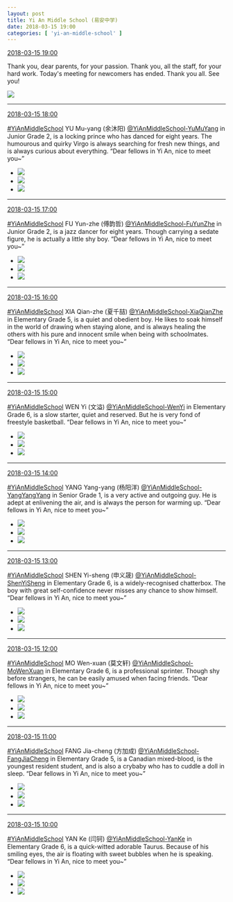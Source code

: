 ```yaml
---
layout: post
title: Yi An Middle School (易安中学)
date: 2018-03-15 19:00
categories: [ 'yi-an-middle-school' ]
---
```


<div class="weibo-info">
  <a href="https://weibo.com/6074218720/G7vVGtRLL">2018-03-15 19:00</a>
</div>

Thank you, dear parents, for your passion. Thank you, all the staff, for your hard work. Today's meeting for newcomers has ended. Thank you all. See you!

<!-- more -->

<a href="http://wx3.sinaimg.cn/mw690/006D4NLGly1fpdpabbn5gj327618je82.jpg">
  <img class="weibo-pic-preview-h" src="http://wx3.sinaimg.cn/orj360/006D4NLGly1fpdpabbn5gj327618je82.jpg" />
</a>

---

<div class="weibo-info">
  <a href="https://weibo.com/6074218720/G7vwX9Gb8">2018-03-15 18:00</a>
</div>

[#YiAnMiddleSchool](https://weibo.com/p/100808e5c67e0668537d4caddefd946dcff208/super_index) YU Mu-yang (余沐阳) [@YiAnMiddleSchool-YuMuYang](https://weibo.com/u/6505651747) in Junior Grade 2, is a locking prince who has danced for eight years. The humourous and quirky Virgo is always searching for fresh new things, and is always curious about everything. “Dear fellows in Yi An, nice to meet you~”

<ul class="weibo-pic-list-1">
  <li class="weibo-pic">
    <a href="http://wx3.sinaimg.cn/mw690/006D4NLGly1fpdj5ngpxkj31kw2dckjv.jpg"><img src="http://wx3.sinaimg.cn/thumb150/006D4NLGly1fpdj5ngpxkj31kw2dckjv.jpg"/></a>
  </li>
  <li class="weibo-pic">
    <a href="http://wx1.sinaimg.cn/mw690/006D4NLGly1fpdj5kf0dlj31kw2dce88.jpg"><img src="http://wx1.sinaimg.cn/thumb150/006D4NLGly1fpdj5kf0dlj31kw2dce88.jpg"/></a>
  </li>
  <li class="weibo-pic">
    <a href="http://wx4.sinaimg.cn/mw690/006D4NLGly1fpdj585ibgj30m80vfair.jpg"><img src="http://wx4.sinaimg.cn/thumb150/006D4NLGly1fpdj585ibgj30m80vfair.jpg"/></a>
  </li>
</ul>

---

<div class="weibo-info">
  <a href="https://weibo.com/6074218720/G7v8BexNa">2018-03-15 17:00</a>
</div>

[#YiAnMiddleSchool](https://weibo.com/p/100808e5c67e0668537d4caddefd946dcff208/super_index) FU Yun-zhe (傅韵哲) [@YiAnMiddleSchool-FuYunZhe](https://weibo.com/u/6505655408) in Junior Grade 2, is a jazz dancer for eight years. Though carrying a sedate figure, he is actually a little shy boy. “Dear fellows in Yi An, nice to meet you~”

<ul class="weibo-pic-list-1">
  <li class="weibo-pic">
    <a href="http://wx3.sinaimg.cn/mw690/006D4NLGly1fpd93zmb2zj31kw2dc1ky.jpg"><img src="http://wx3.sinaimg.cn/thumb150/006D4NLGly1fpd93zmb2zj31kw2dc1ky.jpg"/></a>
  </li>
  <li class="weibo-pic">
    <a href="http://wx4.sinaimg.cn/mw690/006D4NLGly1fpd940gzl0j31kw2dcx6q.jpg"><img src="http://wx4.sinaimg.cn/thumb150/006D4NLGly1fpd940gzl0j31kw2dcx6q.jpg"/></a>
  </li>
  <li class="weibo-pic">
    <a href="http://wx2.sinaimg.cn/mw690/006D4NLGly1fpd93x4kvhj30m80vfjyx.jpg"><img src="http://wx2.sinaimg.cn/thumb150/006D4NLGly1fpd93x4kvhj30m80vfjyx.jpg"/></a>
  </li>
</ul>

---

<div class="weibo-info">
  <a href="https://weibo.com/6074218720/G7uKfezBp">2018-03-15 16:00</a>
</div>

[#YiAnMiddleSchool](https://weibo.com/p/100808e5c67e0668537d4caddefd946dcff208/super_index) XIA Qian-zhe (夏千喆) [@YiAnMiddleSchool-XiaQianZhe](https://weibo.com/u/6505420082) in Elementary Grade 5, is a quiet and obedient boy. He likes to soak himself in the world of drawing when staying alone, and is always healing the others with his pure and innocent smile when being with schoolmates. “Dear fellows in Yi An, nice to meet you~”

<ul class="weibo-pic-list-1">
  <li class="weibo-pic">
    <a href="http://wx2.sinaimg.cn/mw690/006D4NLGly1fpd9381oozj31kw2fx4qs.jpg"><img src="http://wx2.sinaimg.cn/thumb150/006D4NLGly1fpd9381oozj31kw2fx4qs.jpg"/></a>
  </li>
  <li class="weibo-pic">
    <a href="http://wx1.sinaimg.cn/mw690/006D4NLGly1fpd9389sa6j31kw2dce84.jpg"><img src="http://wx1.sinaimg.cn/thumb150/006D4NLGly1fpd9389sa6j31kw2dce84.jpg"/></a>
  </li>
  <li class="weibo-pic">
    <a href="http://wx2.sinaimg.cn/mw690/006D4NLGly1fpd932nu0rj30m80vfdne.jpg"><img src="http://wx2.sinaimg.cn/thumb150/006D4NLGly1fpd932nu0rj30m80vfdne.jpg"/></a>
  </li>
</ul>

---

<div class="weibo-info">
  <a href="https://weibo.com/6074218720/G7ulTfuB2">2018-03-15 15:00</a>
</div>

[#YiAnMiddleSchool](https://weibo.com/p/100808e5c67e0668537d4caddefd946dcff208/super_index) WEN Yi (文溢) [@YiAnMiddleSchool-WenYi](https://weibo.com/u/6507106244) in Elementary Grade 6, is a slow starter, quiet and reserved. But he is very fond of freestyle basketball. “Dear fellows in Yi An, nice to meet you~”

<ul class="weibo-pic-list-1">
  <li class="weibo-pic">
    <a href="http://wx3.sinaimg.cn/mw690/006D4NLGly1fpd90bbcamj31kw2dce84.jpg"><img src="http://wx3.sinaimg.cn/thumb150/006D4NLGly1fpd90bbcamj31kw2dce84.jpg"/></a>
  </li>
  <li class="weibo-pic">
    <a href="http://wx2.sinaimg.cn/mw690/006D4NLGly1fpd90bg1saj31kw2dcu10.jpg"><img src="http://wx2.sinaimg.cn/thumb150/006D4NLGly1fpd90bg1saj31kw2dcu10.jpg"/></a>
  </li>
  <li class="weibo-pic">
    <a href="http://wx1.sinaimg.cn/mw690/006D4NLGly1fpd905gz6dj30m80vfn5j.jpg"><img src="http://wx1.sinaimg.cn/thumb150/006D4NLGly1fpd905gz6dj30m80vfn5j.jpg"/></a>
  </li>
</ul>

---

<div class="weibo-info">
  <a href="https://weibo.com/6074218720/G7tXxiZGL">2018-03-15 14:00</a>
</div>

[#YiAnMiddleSchool](https://weibo.com/p/100808e5c67e0668537d4caddefd946dcff208/super_index) YANG Yang-yang (杨阳洋) [@YiAnMiddleSchool-YangYangYang](https://weibo.com/u/6505664746) in Senior Grade 1, is a very active and outgoing guy. He is adept at enlivening the air, and is always the person for warming up. “Dear fellows in Yi An, nice to meet you~”

<ul class="weibo-pic-list-1">
  <li class="weibo-pic">
    <a href="http://wx1.sinaimg.cn/mw690/006D4NLGly1fpd8zex9x6j31kw2dcb2a.jpg"><img src="http://wx1.sinaimg.cn/thumb150/006D4NLGly1fpd8zex9x6j31kw2dcb2a.jpg"/></a>
  </li>
  <li class="weibo-pic">
    <a href="http://wx4.sinaimg.cn/mw690/006D4NLGly1fpd8zgfs2cj31kw2dd4qs.jpg"><img src="http://wx4.sinaimg.cn/thumb150/006D4NLGly1fpd8zgfs2cj31kw2dd4qs.jpg"/></a>
  </li>
  <li class="weibo-pic">
    <a href="http://wx1.sinaimg.cn/mw690/006D4NLGly1fpd8zcfd8fj30m80vfjzn.jpg"><img src="http://wx1.sinaimg.cn/thumb150/006D4NLGly1fpd8zcfd8fj30m80vfjzn.jpg"/></a>
  </li>
</ul>

---

<div class="weibo-info">
  <a href="https://weibo.com/6074218720/G7tzbk7dJ">2018-03-15 13:00</a>
</div>

[#YiAnMiddleSchool](https://weibo.com/p/100808e5c67e0668537d4caddefd946dcff208/super_index) SHEN Yi-sheng (申义晟) [@YiAnMiddleSchool-ShenYiSheng](https://weibo.com/u/6507103706) in Elementary Grade 6, is a widely-recognised chatterbox. The boy with great self-confidence never misses any chance to show himself. “Dear fellows in Yi An, nice to meet you~”

<ul class="weibo-pic-list-1">
  <li class="weibo-pic">
    <a href="http://wx3.sinaimg.cn/mw690/006D4NLGly1fpd8ywd7s0j31kw2dce83.jpg"><img src="http://wx3.sinaimg.cn/thumb150/006D4NLGly1fpd8ywd7s0j31kw2dce83.jpg"/></a>
  </li>
  <li class="weibo-pic">
    <a href="http://wx3.sinaimg.cn/mw690/006D4NLGly1fpd8yxapbpj31kw2dce84.jpg"><img src="http://wx3.sinaimg.cn/thumb150/006D4NLGly1fpd8yxapbpj31kw2dce84.jpg"/></a>
  </li>
  <li class="weibo-pic">
    <a href="http://wx1.sinaimg.cn/mw690/006D4NLGly1fpd8ys9butj30m80vfdph.jpg"><img src="http://wx1.sinaimg.cn/thumb150/006D4NLGly1fpd8ys9butj30m80vfdph.jpg"/></a>
  </li>
</ul>

---

<div class="weibo-info">
  <a href="https://weibo.com/6074218720/G7taPmmjG">2018-03-15 12:00</a>
</div>

[#YiAnMiddleSchool](https://weibo.com/p/100808e5c67e0668537d4caddefd946dcff208/super_index) MO Wen-xuan (莫文轩) [@YiAnMiddleSchool-MoWenXuan](https://weibo.com/u/6505418468) in Elementary Grade 6, is a professional sprinter. Though shy before strangers, he can be easily amused when facing friends. “Dear fellows in Yi An, nice to meet you~”

<ul class="weibo-pic-list-1">
  <li class="weibo-pic">
    <a href="http://wx3.sinaimg.cn/mw690/006D4NLGly1fpd8xb4jy7j31kw2dbkjo.jpg"><img src="http://wx3.sinaimg.cn/thumb150/006D4NLGly1fpd8xb4jy7j31kw2dbkjo.jpg"/></a>
  </li>
  <li class="weibo-pic">
    <a href="http://wx2.sinaimg.cn/mw690/006D4NLGly1fpd8xajs5rj31kw2d8x6r.jpg"><img src="http://wx2.sinaimg.cn/thumb150/006D4NLGly1fpd8xajs5rj31kw2d8x6r.jpg"/></a>
  </li>
  <li class="weibo-pic">
    <a href="http://wx3.sinaimg.cn/mw690/006D4NLGly1fpd8x5cj8wj30m80vf46v.jpg"><img src="http://wx3.sinaimg.cn/thumb150/006D4NLGly1fpd8x5cj8wj30m80vf46v.jpg"/></a>
  </li>
</ul>

---

<div class="weibo-info">
  <a href="https://weibo.com/6074218720/G7sMt5Ttt">2018-03-15 11:00</a>
</div>

[#YiAnMiddleSchool](https://weibo.com/p/100808e5c67e0668537d4caddefd946dcff208/super_index) FANG Jia-cheng (方加成) [@YiAnMiddleSchool-FangJiaCheng](https://weibo.com/u/6505661195) in Elementary Grade 5, is a Canadian mixed-blood, is the youngest resident student, and is also a crybaby who has to cuddle a doll in sleep. “Dear fellows in Yi An, nice to meet you~”

<ul class="weibo-pic-list-1">
  <li class="weibo-pic">
    <a href="http://wx4.sinaimg.cn/mw690/006D4NLGly1fpd8w1uozij31kw2dcu0x.jpg"><img src="http://wx4.sinaimg.cn/thumb150/006D4NLGly1fpd8w1uozij31kw2dcu0x.jpg"/></a>
  </li>
  <li class="weibo-pic">
    <a href="http://wx1.sinaimg.cn/mw690/006D4NLGly1fpd8w4hmysj31kw2db7wl.jpg"><img src="http://wx1.sinaimg.cn/thumb150/006D4NLGly1fpd8w4hmysj31kw2db7wl.jpg"/></a>
  </li>
  <li class="weibo-pic">
    <a href="http://wx3.sinaimg.cn/mw690/006D4NLGly1fpd8vzuyvxj30m80vfqb2.jpg"><img src="http://wx3.sinaimg.cn/thumb150/006D4NLGly1fpd8vzuyvxj30m80vfqb2.jpg"/></a>
  </li>
</ul>

---

<div class="weibo-info">
  <a href="https://weibo.com/6074218720/G7so7q7sA">2018-03-15 10:00</a>
</div>

[#YiAnMiddleSchool](https://weibo.com/p/100808e5c67e0668537d4caddefd946dcff208/super_index) YAN Ke (闫钶) [@YiAnMiddleSchool-YanKe](https://weibo.com/u/6505423304) in Elementary Grade 6, is a quick-witted adorable Taurus. Because of his smiling eyes, the air is floating with sweet bubbles when he is speaking. “Dear fellows in Yi An, nice to meet you~”

<ul class="weibo-pic-list-1">
  <li class="weibo-pic">
    <a href="http://wx4.sinaimg.cn/mw690/006D4NLGly1fpd8srksnvj31kw2dcx6s.jpg"><img src="http://wx4.sinaimg.cn/thumb150/006D4NLGly1fpd8srksnvj31kw2dcx6s.jpg"/></a>
  </li>
  <li class="weibo-pic">
    <a href="http://wx1.sinaimg.cn/mw690/006D4NLGly1fpd8st6xvrj31kw2dce87.jpg"><img src="http://wx1.sinaimg.cn/thumb150/006D4NLGly1fpd8st6xvrj31kw2dce87.jpg"/></a>
  </li>
  <li class="weibo-pic">
    <a href="http://wx4.sinaimg.cn/mw690/006D4NLGly1fpd8skvm58j30m80vfdoe.jpg"><img src="http://wx4.sinaimg.cn/thumb150/006D4NLGly1fpd8skvm58j30m80vfdoe.jpg"/></a>
  </li>
</ul>
